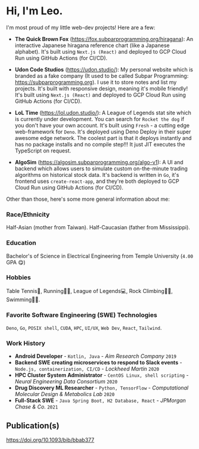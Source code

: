 # Hi, I'm Leo.

I'm most proud of my little web-dev projects! Here are a few:

- **The Quick Brown Fox** (https://fox.subparprogramming.org/hiragana): An interactive Japanese hiragana reference chart (like a Japanese alphabet). It's built using `Next.js (React)` and deployed to GCP Cloud Run using GitHub Actions (for CI/CD).

- **Udon Code Studios** (https://udon.studio/): My personal website which is branded as a fake company (It used to be called Subpar Programming: https://subparprogramming.org). I use it to store notes and list my projects. It's built with responsive design, meaning it's mobile friendly! It's built using `Next.js (React)` and deployed to GCP Cloud Run using GitHub Actions (for CI/CD).

- **LoL Time** (https://lol.udon.studio/): A League of Legends stat site which is currently under development. You can search for `Rocket the dog` if you don't have your own account. It's built using `Fresh` - a cutting edge web-framework for `Deno`. It's deployed using Deno Deploy in their super awesome edge network. The coolest part is that it deploys instantly and has no package installs and no compile step!!! It just JIT executes the TypeScript on request.

- **AlgoSim** (https://algosim.subparprogramming.org/algo-v1): A UI and backend which allows users to simulate custom on-the-minute trading algorithms on historical stock data. It's backend is written in `Go`, it's frontend uses `create-react-app`, and they're both deployed to GCP Cloud Run using GitHub Actions (for CI/CD).

Other than those, here's some more general information about me:

### Race/Ethnicity

Half-Asian (mother from Taiwan). Half-Caucasian (father from Mississippi).

### Education

Bachelor's of Science in Electrical Engineering from Temple University (`4.00` GPA 😋)

### Hobbies

Table Tennis🏓, Running🏃‍♂️, League of Legends💻, Rock Climbing🧗‍♂️, Swimming🏊‍♂️.

### Favorite Software Engineering (SWE) Technologies

`Deno`, `Go`, `POSIX shell`, `CUDA`, `HPC`, `UI/UX`, `Web Dev`, `React`, `Tailwind`.

### Work History

- **Android Developer** - `Kotlin, Java` - _Aim Research Company_ `2019`
- **Backend SWE creating microservices to respond to Slack events** - `Node.js, containerization, CI/CD` - _Lockheed Martin_ `2020`
- **HPC Cluster System Administrator** - `CentOS Linux, shell scripting` - _Neural Engineering Data Consortium_ `2020`
- **Drug Discovery ML Researcher** - `Python, TensorFlow` - _Computational Molecular Design & Metabolics Lab_ `2020`
- **Full-Stack SWE** - `Java Spring Boot, H2 Database, React` - _JPMorgan Chase & Co._ `2021`

## Publication(s)

https://doi.org/10.1093/bib/bbab377
